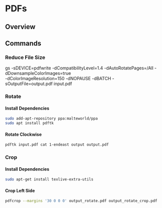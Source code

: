 # PDFs

## Overview

## Commands

### Reduce File Size
gs -sDEVICE=pdfwrite -dCompatibilityLevel=1.4 -dAutoRotatePages=/All -dDownsampleColorImages=true \
-dColorImageResolution=150 -dNOPAUSE  -dBATCH -sOutputFile=output.pdf input.pdf

### Rotate

#### Install Dependencies
```bash
sudo add-apt-repository ppa:malteworld/ppa
sudo apt install pdftk
```

#### Rotate Clockwise
```bash
pdftk input.pdf cat 1-endeast output output.pdf
```

### Crop

#### Install Dependencies
```bash
sudo apt-get install texlive-extra-utils
```

#### Crop Left Side
```bash
pdfcrop --margins '30 0 0 0' output_rotate.pdf output_rotate_crop.pdf
```

